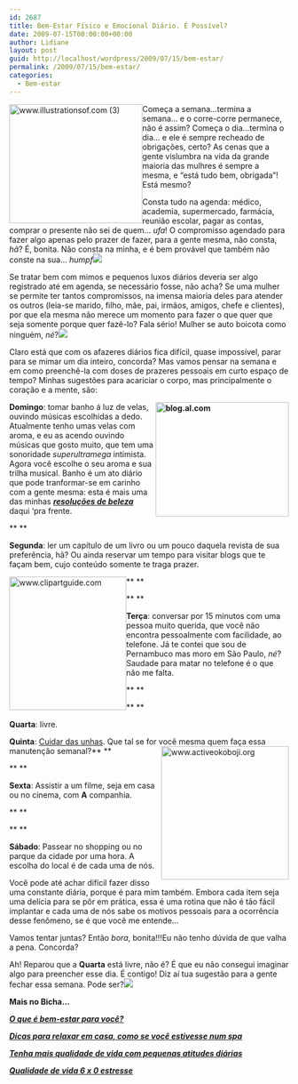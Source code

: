 ```yaml
---
id: 2687
title: Bem-Estar Físico e Emocional Diário. É Possível?
date: 2009-07-15T00:00:00+00:00
author: Lidiane
layout: post
guid: http://localhost/wordpress/2009/07/15/bem-estar/
permalink: /2009/07/15/bem-estar/
categories:
  - Bem-estar
---
```

[<img style="display: inline; margin-left: 0; margin-right: 0; border-width: 0;" title="www.illustrationsof.com (3)" src="http://www.trololodemulher.com.br/blog/wp-content/uploads/2009/07/www-illustrationsof-com3_thumb.png" border="0" alt="www.illustrationsof.com (3)" width="240" height="214" align="left" />](http://www.trololodemulher.com.br/blog/wp-content/uploads/2009/07/www-illustrationsof-com3.png) Começa a semana…termina a semana… e o corre-corre permanece, não é assim? Começa o dia…termina o dia… e ele é sempre recheado de obrigações, certo? As cenas que a gente vislumbra na vida da grande maioria das mulhres é sempre a mesma, e “está tudo bem, obrigada”! Está mesmo?[](http://www.trololodemulher.com.br/blog/wp-content/uploads/2009/07/emoticoneyebrow7.gif)

Consta tudo na agenda: médico, academia, supermercado, farmácia, reunião escolar, pagar as contas, comprar o presente não sei de quem… _ufa_! O compromisso agendado para fazer algo apenas pelo prazer de fazer, para a gente mesma, não consta, _hã_? É, bonita. Não consta na minha, e é bem provável que também não conste na sua… _humpf_![](http://www.trololodemulher.com.br/blog/wp-content/uploads/2009/07/emoticonsad2.gif)

Se tratar bem com mimos e pequenos luxos diários deveria ser algo registrado até em agenda, se necessário fosse, não acha? Se uma mulher se permite ter tantos compromissos, na imensa maioria deles para atender os outros (leia-se marido, filho, mãe, pai, irmãos, amigos, chefe e clientes), por que ela mesma não merece um momento para fazer o que quer que seja somente porque quer fazê-lo? Fala sério! Mulher se auto boicota como ninguém, _né_?![](http://www.trololodemulher.com.br/blog/wp-content/uploads/2009/07/emoticonangry.gif)

Claro está que com os afazeres diários fica difícil, quase impossível, parar para se mimar um dia inteiro, concorda? Mas vamos pensar na semana e em como preenchê-la com doses de prazeres pessoais em curto espaço de tempo? Minhas sugestões para acariciar o corpo, mas principalmente o coração e a mente, são:

**[<img style="display: inline; margin-left: 0; margin-right: 0; border-width: 0;" title="blog.al.com" src="http://www.trololodemulher.com.br/blog/wp-content/uploads/2009/07/blog-al-com_thumb.jpg" border="0" alt="blog.al.com" width="240" height="206" align="right" />](http://www.trololodemulher.com.br/blog/wp-content/uploads/2009/07/blog-al-com.jpg) Domingo**: tomar banho á luz de velas, ouvindo músicas escolhidas a dedo. Atualmente tenho umas velas com aroma, e eu as acendo ouvindo músicas que gosto muito, que tem uma sonoridade _superultramega_ intimista. Agora você escolhe o seu aroma e sua trilha musical. Banho é um ato diário que pode tranformar-se em carinho com a gente mesma: esta é mais uma das minhas **_<a href="http://www.trololodemulher.com.br/2009/01/03/dica-beleza-saude/" target="_self">resoluções de beleza</a>_** daqui &#8216;pra frente.

** **

**Segunda**: ler um capítulo de um livro ou um pouco daquela revista de sua preferência, hã? Ou ainda reservar um tempo para visitar blogs que te façam bem, cujo conteúdo somente te traga prazer.[](http://www.trololodemulher.com.br/blog/wp-content/uploads/2009/07/emoticonbigsmile9.gif)

**[<img style="display: inline; margin-left: 0; margin-right: 0; border-width: 0;" title="www.clipartguide.com" src="http://www.trololodemulher.com.br/blog/wp-content/uploads/2009/07/www-clipartguide-com_thumb.png" border="0" alt="www.clipartguide.com" width="211" height="240" align="left" />](http://www.trololodemulher.com.br/blog/wp-content/uploads/2009/07/www-clipartguide-com.png) **

** **

**Terça**: conversar por 15 minutos com uma pessoa muito querida, que você não encontra pessoalmente com facilidade, ao telefone. Já te contei que sou de Pernambuco mas moro em São Paulo, _né_? Saudade para matar no telefone é o que não me falta.[](http://www.trololodemulher.com.br/blog/wp-content/uploads/2009/07/emoticonthumbsdown2.gif)

** **

** **

**Quarta**: livre.

**Quinta**: [Cuidar das unhas](http://www.trololodemulher.com.br/2009/04/14/unhas-dicas-para-uma-bicha-beeeem-fmea/). Que tal se for você mesma quem faça essa manutenção semanal?**[<img style="display: inline; margin-left: 0; margin-right: 0; border-width: 0;" title="www.activeokoboji.org" src="http://www.trololodemulher.com.br/blog/wp-content/uploads/2009/07/www-activeokoboji-org_thumb.gif" border="0" alt="www.activeokoboji.org" width="230" height="240" align="right" />](http://www.trololodemulher.com.br/blog/wp-content/uploads/2009/07/www-activeokoboji-org.gif) **

** **

**Sexta**: Assistir a um filme, seja em casa ou no cinema, com **A** companhia.

** **

** **

**Sábado**: Passear no shopping ou no parque da cidade por uma hora. A escolha do local é de cada uma de nós.[](http://www.trololodemulher.com.br/blog/wp-content/uploads/2009/07/emoticonthumbsup9.gif)

Você pode até achar difícil fazer disso uma constante diária, porque é para mim também. Embora cada item seja uma delícia para se pôr em prática, essa é uma rotina que não é tão fácil implantar e cada uma de nós sabe os motivos pessoais para a ocorrência desse fenômeno, se é que você me entende…[](http://www.trololodemulher.com.br/blog/wp-content/uploads/2009/07/emoticoncrying1.gif)

Vamos tentar juntas? Então _bora_, bonita!!!Eu não tenho dúvida de que valha a pena. Concorda?[](http://www.trololodemulher.com.br/blog/wp-content/uploads/2009/07/emoticonbigsmile10.gif)

Ah! Reparou que a **Quarta** está livre, não é? É que eu não consegui imaginar algo para preencher esse dia. É contigo! Diz aí tua sugestão para a gente fechar essa semana. Pode ser?![](http://www.trololodemulher.com.br/blog/wp-content/uploads/2009/07/emoticonhappy11.gif)

**Mais no Bicha&#8230;**

[**_O que é bem-estar para você?_**](http://www.trololodemulher.com.br/2009/02/25/o-que-bem-estar-para-voc/)

<span style="color: #000080;"><strong><em><a href="http://www.trololodemulher.com.br/2009/01/19/dicas-relaxamento/" target="_self">Dicas para relaxar em casa, como se você estivesse num spa</a></em></strong></span>

<span style="color: #000080;"><strong><em><a href="http://www.trololodemulher.com.br/2010/03/12/qualidade-de-vida/" target="_self">Tenha mais qualidade de vida com pequenas atitudes diárias</a></em></strong></span>

<span style="color: #000080;"><strong><em><a href="http://www.trololodemulher.com.br/2009/07/07/qualidade-de-vida-6-x-0-estresse-garanta-gols/" target="_self">Qualidade de vida 6 x 0 estresse</a></em></strong></span>